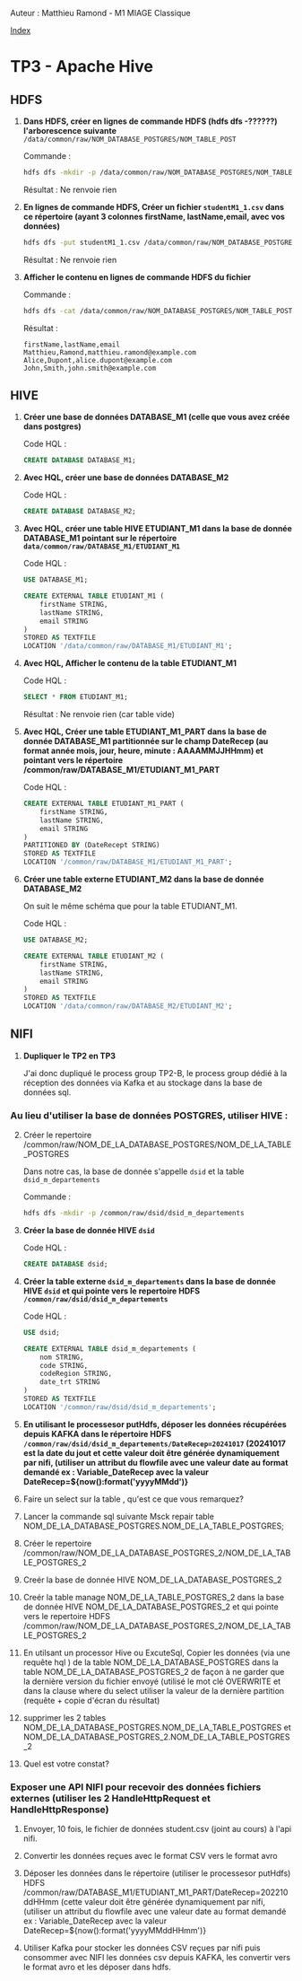 Auteur : Matthieu Ramond - M1 MIAGE Classique

[Index](./README.md)

# TP3 - Apache Hive

## HDFS

1. **Dans HDFS, créer en lignes de commande HDFS (hdfs dfs -??????) l'arborescence suivante** ``/data/common/raw/NOM_DATABASE_POSTGRES/NOM_TABLE_POST``

    Commande :
    ```bash
    hdfs dfs -mkdir -p /data/common/raw/NOM_DATABASE_POSTGRES/NOM_TABLE_POST
    ```
    Résultat : Ne renvoie rien 


2. **En lignes de commande HDFS, Créer un fichier ``studentM1_1.csv`` dans ce répertoire (ayant 3 colonnes firstName, lastName,email, avec vos données)**

    ```bash
    hdfs dfs -put studentM1_1.csv /data/common/raw/NOM_DATABASE_POSTGRES/NOM_TABLE_POST/
    ```
    Résultat : Ne renvoie rien

3. **Afficher le contenu en lignes de commande HDFS du fichier**

    Commande :
    ```bash
    hdfs dfs -cat /data/common/raw/NOM_DATABASE_POSTGRES/NOM_TABLE_POST/studentM1_1.csv
    ```
    Résultat : 
    ```
    firstName,lastName,email
    Matthieu,Ramond,matthieu.ramond@example.com
    Alice,Dupont,alice.dupont@example.com
    John,Smith,john.smith@example.com
    ```


## HIVE

1. **Créer une base de données DATABASE_M1 (celle que vous avez créée dans postgres)**

    Code HQL :
    ```SQL
    CREATE DATABASE DATABASE_M1;
    ```

2. **Avec HQL, créer une base de données DATABASE_M2**

    Code HQL :
    ```SQL
    CREATE DATABASE DATABASE_M2;
    ```

3. **Avec HQL, créer une table HIVE ETUDIANT_M1 dans la base de donnée DATABASE_M1 pointant sur le répertoire `data/common/raw/DATABASE_M1/ETUDIANT_M1`**

    Code HQL :
    ```SQL
    USE DATABASE_M1;

    CREATE EXTERNAL TABLE ETUDIANT_M1 (
        firstName STRING,
        lastName STRING,
        email STRING
    )
    STORED AS TEXTFILE
    LOCATION '/data/common/raw/DATABASE_M1/ETUDIANT_M1';
    ```

4. **Avec HQL, Afficher le contenu de la table ETUDIANT_M1**

    Code HQL :
    ```SQL
    SELECT * FROM ETUDIANT_M1;
    ```
    Résultat : Ne renvoie rien (car table vide)

5. **Avec HQL, Créer une table ETUDIANT_M1_PART dans la base de donnée DATABASE_M1 partitionnée sur le champ DateRecep (au format année mois, jour, heure, minute : AAAAMMJJHHmm) et pointant vers le répertoire /common/raw/DATABASE_M1/ETUDIANT_M1_PART**

    Code HQL :
    ```SQL
    CREATE EXTERNAL TABLE ETUDIANT_M1_PART (
        firstName STRING,
        lastName STRING,
        email STRING
    )
    PARTITIONED BY (DateRecept STRING)
    STORED AS TEXTFILE
    LOCATION '/common/raw/DATABASE_M1/ETUDIANT_M1_PART';
    ```

6. **Créer une table externe ETUDIANT_M2 dans la base de donnée DATABASE_M2**

    On suit le même schéma que pour la table ETUDIANT_M1.

    Code HQL :
    ```SQL
    USE DATABASE_M2;

    CREATE EXTERNAL TABLE ETUDIANT_M2 (
        firstName STRING,
        lastName STRING,
        email STRING
    )
    STORED AS TEXTFILE
    LOCATION '/data/common/raw/DATABASE_M2/ETUDIANT_M2';
    ```

## NIFI
1. **Dupliquer le TP2 en TP3**

    J'ai donc dupliqué le process group TP2-B, le process group dédié à la réception des données via Kafka et au stockage dans la base de données sql.

### Au lieu d'utiliser la base de données POSTGRES, utiliser HIVE :
2. Créer le repertoire /common/raw/NOM_DE_LA_DATABASE_POSTGRES/NOM_DE_LA_TABLE_POSTGRES

    Dans notre cas, la base de donnée s'appelle ``dsid`` et la table ``dsid_m_departements``

    Commande : 
    ```bash
    hdfs dfs -mkdir -p /common/raw/dsid/dsid_m_departements
    ```
    


3. **Créer la base de donnée HIVE ``dsid``**

    Code HQL :
    ```SQL
    CREATE DATABASE dsid;
    ```

4. **Créer la table externe `dsid_m_departements` dans la base de donnée HIVE ``dsid`` et qui pointe vers le repertoire HDFS ``/common/raw/dsid/dsid_m_departements``**

    Code HQL :
    ```SQL
    USE dsid;

    CREATE EXTERNAL TABLE dsid_m_departements (
        nom STRING,
        code STRING,
        codeRegion STRING,
        date_trt STRING
    )
    STORED AS TEXTFILE
    LOCATION '/common/raw/dsid/dsid_m_departements';
    ```

5. **En utilisant le processesor putHdfs, déposer les données récupérées depuis KAFKA dans le répertoire HDFS ``/common/raw/dsid/dsid_m_departements/DateRecep=20241017`` (20241017 est la date du jout et cette valeur doit être générée dynamiquement par nifi, (utiliser un attribut du flowfile avec une valeur date au format demandé ex : Variable_DateRecep avec la valeur DateRecep=${now():format('yyyyMMdd')}**



6. Faire un select sur la table , qu'est ce que vous remarquez?
7. Lancer la commande sql suivante Msck repair table NOM_DE_LA_DATABASE_POSTGRES.NOM_DE_LA_TABLE_POSTGRES;
8. Créer le repertoire /common/raw/NOM_DE_LA_DATABASE_POSTGRES_2/NOM_DE_LA_TABLE_POSTGRES_2
9.  Creér la base de donnée HIVE NOM_DE_LA_DATABASE_POSTGRES_2
10. Creér la table manage NOM_DE_LA_TABLE_POSTGRES_2 dans la base de donnée HIVE NOM_DE_LA_DATABASE_POSTGRES_2 et qui pointe vers le repertoire HDFS /common/raw/NOM_DE_LA_DATABASE_POSTGRES_2/NOM_DE_LA_TABLE_POSTGRES_2
11. En utilsant un processor Hive ou ExcuteSql, Copier les données (via une requête hql ) de la table NOM_DE_LA_DATABASE_POSTGRES dans la table NOM_DE_LA_DATABASE_POSTGRES_2 de façon à ne garder que la dernière version du fichier envoyé (utilisé le mot clé OVERWRITE et dans la clause where du select utiliser la valeur de la dernière partition (requête + copie d'écran du résultat)
12. supprimer les 2 tables NOM_DE_LA_DATABASE_POSTGRES.NOM_DE_LA_TABLE_POSTGRES et NOM_DE_LA_DATABASE_POSTGRES_2.NOM_DE_LA_TABLE_POSTGRES_2
13. Quel est votre constat?
	

	
	

### Exposer une API NIFI pour recevoir des données fichiers externes (utiliser les 2 HandleHttpRequest et HandleHttpResponse)
1. Envoyer, 10 fois, le fichier de données student.csv (joint au cours) à l'api nifi.
2. Convertir les données reçues avec le format CSV vers le format avro
3. Déposer les données dans le répertoire (utiliser le processesor putHdfs) HDFS /common/raw/DATABASE_M1/ETUDIANT_M1_PART/DateRecep=202210ddHHmm (cette valeur doit être générée dynamiquement par nifi, (utiliser un attribut du flowfile avec une valeur date au format demandé ex : Variable_DateRecep avec la valeur DateRecep=${now():format('yyyyMMddHHmm')}

4. Utiliser Kafka pour stocker les données CSV reçues par nifi puis consommer avec NIFI les données csv depuis KAFKA, les convertir vers le format avro et les déposer dans hdfs.

